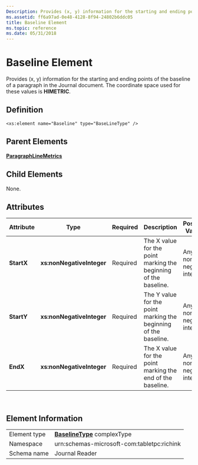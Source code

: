 ```yaml
---
Description: Provides (x, y) information for the starting and ending points of the baseline of a paragraph in the Journal document. The coordinate space used for these values is HIMETRIC.
ms.assetid: ff6a97ad-0e48-4128-8f94-24802b6ddc05
title: Baseline Element
ms.topic: reference
ms.date: 05/31/2018
---
```


# Baseline Element

Provides (x, y) information for the starting and ending points of the baseline of a paragraph in the Journal document. The coordinate space used for these values is **HIMETRIC**.

## Definition

``` syntax
<xs:element name="Baseline" type="BaseLineType" />
```

## Parent Elements

[**ParagraphLineMetrics**](paragraphlinemetrics-element.md)

## Child Elements

None.

## Attributes



| Attribute  | Type                      | Required | Description                                                      | Possible Values           |
|------------|---------------------------|----------|------------------------------------------------------------------|---------------------------|
| **StartX** | **xs:nonNegativeInteger** | Required | The X value for the point marking the beginning of the baseline. | Any non-negative integer. |
| **StartY** | **xs:nonNegativeInteger** | Required | The Y value for the point marking the beginning of the baseline. | Any non-negative integer. |
| **EndX**   | **xs:nonNegativeInteger** | Required | The X value for the point marking the end of the baseline.       | Any non-negative integer. |



 

## Element Information



|              |                                                               |
|--------------|---------------------------------------------------------------|
| Element type | [**BaselineType**](baselinetype-complex-type.md) complexType |
| Namespace    | urn:schemas-microsoft-com:tabletpc:richink                    |
| Schema name  | Journal Reader                                                |



 

 

 



